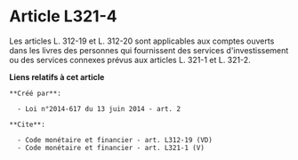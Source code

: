 # Article L321-4

Les articles L. 312-19 et L. 312-20 sont applicables aux comptes ouverts dans les livres des personnes qui fournissent des
services d'investissement ou des services connexes prévus aux articles L. 321-1 et L. 321-2.

**Liens relatifs à cet article**

	**Créé par**:

	  - Loi n°2014-617 du 13 juin 2014 - art. 2

	**Cite**:

	  - Code monétaire et financier - art. L312-19 (VD)
	  - Code monétaire et financier - art. L321-1 (V)
